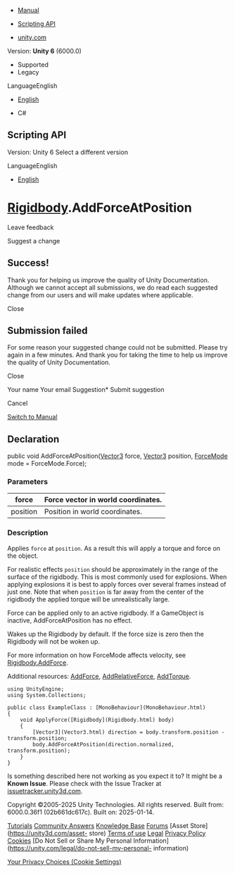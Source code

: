 [ ]()

  * [Manual](../Manual/index.html)
  * [Scripting API](../ScriptReference/index.html)

  * [unity.com](https://unity.com/)

Version: **Unity 6** (6000.0)

  * Supported
  * Legacy

LanguageEnglish

  * [English]()

  * C#

[ ](https://docs.unity3d.com)

## Scripting API

Version: Unity 6 Select a different version

LanguageEnglish

  * [English]()

#  [Rigidbody](Rigidbody.html).AddForceAtPosition

Leave feedback

Suggest a change

## Success!

Thank you for helping us improve the quality of Unity Documentation. Although
we cannot accept all submissions, we do read each suggested change from our
users and will make updates where applicable.

Close

## Submission failed

For some reason your suggested change could not be submitted. Please <a>try
again</a> in a few minutes. And thank you for taking the time to help us
improve the quality of Unity Documentation.

Close

Your name Your email Suggestion* Submit suggestion

Cancel

[Switch to Manual](../Manual/class-Rigidbody.html "Go to Rigidbody Component
in the Manual")

## Declaration

public void AddForceAtPosition([Vector3](Vector3.html) force,
[Vector3](Vector3.html) position, [ForceMode](ForceMode.html) mode =
ForceMode.Force);

### Parameters

force | Force vector in world coordinates.  
---|---  
position | Position in world coordinates.  
  
### Description

Applies `force` at `position`. As a result this will apply a torque and force
on the object.

For realistic effects `position` should be approximately in the range of the
surface of the rigidbody. This is most commonly used for explosions. When
applying explosions it is best to apply forces over several frames instead of
just one. Note that when `position` is far away from the center of the
rigidbody the applied torque will be unrealistically large.  
  
Force can be applied only to an active rigidbody. If a GameObject is inactive,
AddForceAtPosition has no effect.  
  
Wakes up the Rigidbody by default. If the force size is zero then the
Rigidbody will not be woken up.  
  
For more information on how ForceMode affects velocity, see
[Rigidbody.AddForce](Rigidbody.AddForce.html).  
  
Additional resources: [AddForce](Rigidbody.AddForce.html),
[AddRelativeForce](Rigidbody.AddRelativeForce.html),
[AddTorque](Rigidbody.AddTorque.html).

    
    
    using UnityEngine;
    using System.Collections;  
      
    public class ExampleClass : [MonoBehaviour](MonoBehaviour.html)
    {
        void ApplyForce([Rigidbody](Rigidbody.html) body)
        {
            [Vector3](Vector3.html) direction = body.transform.position - transform.position;
            body.AddForceAtPosition(direction.normalized, transform.position);
        }
    }
    

Is something described here not working as you expect it to? It might be a
**Known Issue**. Please check with the Issue Tracker at
[issuetracker.unity3d.com](https://issuetracker.unity3d.com).

Copyright ©2005-2025 Unity Technologies. All rights reserved. Built from:
6000.0.36f1 (02b661dc617c). Built on: 2025-01-14.

[Tutorials](https://unity3d.com/learn) [Community
Answers](https://answers.unity3d.com) [Knowledge
Base](https://support.unity3d.com/hc/en-us)
[Forums](https://forum.unity3d.com) [Asset Store](https://unity3d.com/asset-
store) [Terms of use](https://docs.unity3d.com/Manual/TermsOfUse.html)
[Legal](https://unity.com/legal) [Privacy
Policy](https://unity.com/legal/privacy-policy)
[Cookies](https://unity.com/legal/cookie-policy) [Do Not Sell or Share My
Personal Information](https://unity.com/legal/do-not-sell-my-personal-
information)

[Your Privacy Choices (Cookie Settings)](javascript:void\(0\);)

